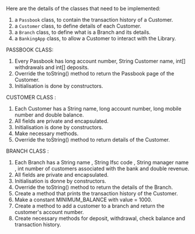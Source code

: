 Here are the details of the classes that need to be implemented:

1. a `Passbook` class, to contain the transaction history of a Customer.
2. a `Customer` class, to define details of each Customer.
3. a `Branch` class, to define what is a Branch and its details.
4. a `BankingApp` class, to allow a Customer to interact with the Library.

PASSBOOK CLASS: 
1. Every Passbook has long account number, String Customer name, int[] withdrawals and int[] deposits.
2. Override the toString() method to return the Passbook page of the Customer.
3. Initialisation is done by constructors.

CUSTOMER CLASS :
1. Each Customer has a String name, long account number, long mobile number and double balance.
2. All fields are private and encapsulated.
3. Initialisation is done by constructors.
4. Make necessary methods.
5. Override the toString() method to return details of the Customer.

BRANCH CLASS :
1. Each Branch has a String name , String Ifsc code , String manager name , int number of customers associated with the bank and double revenue.
2. All fields are private and encapsulated.
3. Initialisation is  donne by constructors.
4. Override the toString() method to return the details of the Branch.
5. Create a method that prints the transaction history of the Customer.
6. Make a constant MINIMUM_BALANCE with value = 1000.
7. Create a method to add a customer to a branch and return the customer's account number.
8. Create necessary methods for deposit, withdrawal, check balance and transaction history. 